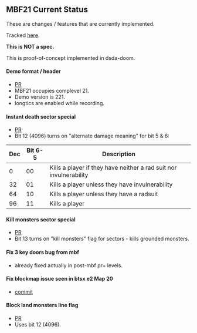 ## MBF21 Current Status

These are changes / features that are currently implemented.

Tracked [here](https://trello.com/b/qyrnGsFs/mbf21).

**This is NOT a spec.**

This is proof-of-concept implemented in dsda-doom.

#### Demo format / header
- [PR](https://github.com/kraflab/dsda-doom/pull/16)
- MBF21 occupies complevel 21.
- Demo version is 221.
- longtics are enabled while recording.

#### Instant death sector special
- [PR](https://github.com/kraflab/dsda-doom/pull/17)
- Bit 12 (4096) turns on "alternate damage meaning" for bit 5 & 6:

| Dec | Bit 6-5 | Description                                                        |
|-----|---------|--------------------------------------------------------------------|
| 0   | 00      | Kills a player if they have neither a rad suit nor invulnerability |
| 32  | 01      | Kills a player unless they have invulnerability                    |
| 64  | 10      | Kills a player unless they have a radsuit                          |
| 96  | 11      | Kills a player                                                     |

#### Kill monsters sector special
- [PR](https://github.com/kraflab/dsda-doom/pull/18)
- Bit 13 turns on "kill monsters" flag for sectors - kills grounded monsters.

#### Fix 3 key doors bug from mbf
- already fixed actually in post-mbf pr+ levels.

#### Fix blockmap issue seen in btsx e2 Map 20
- [commit](https://github.com/kraflab/dsda-doom/commit/c31040e0df9c2bc0c865d84bd496840f8123984a)

#### Block land monsters line flag
- [PR](https://github.com/kraflab/dsda-doom/pull/19)
- Uses bit 12 (4096).
